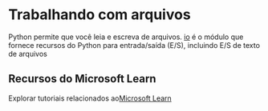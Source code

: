# Trabalhando com arquivos

Python permite que você leia e escreva de arquivos. [io](https://docs.python.org/3/library/io.html) é o módulo que fornece recursos do Python para entrada/saída (E/S), incluindo E/S de texto de arquivos

## Recursos do Microsoft Learn

Explorar tutoriais relacionados ao[Microsoft Learn](https://learn.microsoft.com/?WT.mc_id=python-c9-niner)
